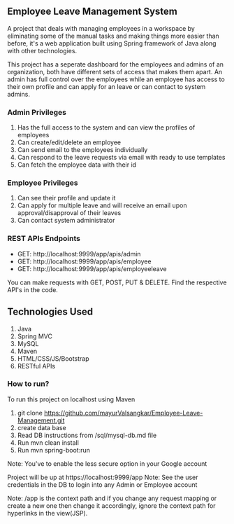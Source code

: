## Employee Leave Management System

A project that deals with managing employees in a workspace by eliminating some of the manual tasks and making things more easier than
before, it's a web application built using Spring framework of Java along with other technologies.

This project has a seperate dashboard for the employees and admins of an organization, both have different sets of access that makes them
apart. An admin has full control over the employees while an employee has access to their own profile and can apply for an leave or can
contact to system admins.

### Admin Privileges

1. Has the full access to the system and can view the profiles of employees
2. Can create/edit/delete an employee
3. Can send email to the employees individually
4. Can respond to the leave requests via email with ready to use templates
5. Can fetch the employee data with their id

### Employee Privileges

1. Can see their profile and update it
2. Can apply for multiple leave and will receive an email upon approval/disapproval of their leaves
3. Can contact system administrator

### REST APIs Endpoints

- GET: http://localhost:9999/app/apis/admin
- GET: http://localhost:9999/app/apis/employee
- GET: http://localhost:9999/app/apis/employeeleave

You can make requests with GET, POST, PUT & DELETE. Find the respective API's in the code.

## Technologies Used

1. Java
2. Spring MVC
3. MySQL
4. Maven
5. HTML/CSS/JS/Bootstrap
6. RESTful APIs

### How to run?

To run this project on localhost using Maven

1. git clone https://github.com/mayurValsangkar/Employee-Leave-Management.git
2. create data base
3. Read DB instructions from /sql/mysql-db.md file
5. Run mvn clean install
6. Run mvn spring-boot:run

Note: You've to enable the less secure option in your Google account

Project will be up at https://localhost:9999/app
Note: See the user credentials in the DB to login into any Admin or Employee account

Note: /app is the context path and if you change any request mapping or create a new one then change it accordingly, ignore the context path for hyperlinks in the view(JSP).






